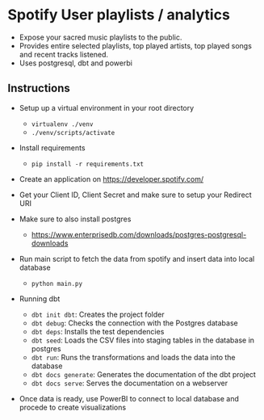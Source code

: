 # Spotify User playlists / analytics

- Expose your sacred music playlists to the public.
- Provides entire selected playlists, top played artists, top played songs and recent tracks listened.
- Uses postgresql, dbt and powerbi

## Instructions

- Setup up a virtual environment in your root directory
  - `virtualenv ./venv`
  - `./venv/scripts/activate`

- Install requirements
  - `pip install -r requirements.txt`

- Create an application on https://developer.spotify.com/
- Get your Client ID, Client Secret and make sure to setup your Redirect URI

- Make sure to also install postgres
  - https://www.enterprisedb.com/downloads/postgres-postgresql-downloads

- Run main script to fetch the data from spotify and insert data into local database
  - `python main.py`

- Running dbt
  - `dbt init dbt`: Creates the project folder
  - `dbt debug`: Checks the connection with the Postgres database
  - `dbt deps`: Installs the test dependencies
  - `dbt seed`: Loads the CSV files into staging tables in the database in postgres
  - `dbt run`: Runs the transformations and loads the data into the database
  - `dbt docs generate`: Generates the documentation of the dbt project
  - `dbt docs serve`: Serves the documentation on a webserver

- Once data is ready, use PowerBI to connect to local database and procede to create visualizations
